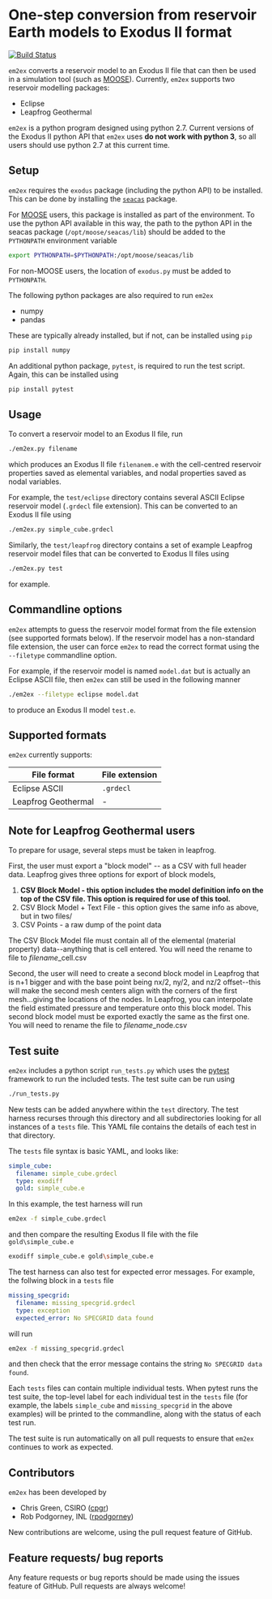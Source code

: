 # One-step conversion from reservoir Earth models to Exodus II format

[![Build Status](https://travis-ci.com/cpgr/em2ex.svg?branch=master)](https://travis-ci.com/cpgr/em2ex)

`em2ex` converts a reservoir model to an Exodus II file that can then be used in
a simulation tool (such as [MOOSE](http://www.mooseframework.org)). Currently, `em2ex`
supports two reservoir modelling packages:

- Eclipse
- Leapfrog Geothermal

`em2ex` is a python program designed using python 2.7. Current versions of the Exodus II python API that `em2ex` uses **do not work with python 3**, so all users should use python 2.7 at this current time.

## Setup

`em2ex` requires the `exodus` package (including the python API) to be installed. This can be done by installing the [`seacas`](https://github.com/gsjaardema/seacas) package.

For [MOOSE](http://www.mooseframework.org) users, this package is installed as part of
the environment. To use the python API available in this way, the path to the python API in the seacas package (`/opt/moose/seacas/lib`) should be added to the `PYTHONPATH` environment variable
```bash
export PYTHONPATH=$PYTHONPATH:/opt/moose/seacas/lib
```

For non-MOOSE users, the location of `exodus.py` must be added to `PYTHONPATH`.

The following python packages are also required to run `em2ex`

- numpy
- pandas

These are typically already installed, but if not, can be installed using `pip`
```bash
pip install numpy
```

An additional python package, `pytest`, is required to run the test script. Again, this can be installed using
```bash
pip install pytest
```

## Usage

To convert a reservoir model to an Exodus II file, run

```bash
./em2ex.py filename
```

which produces an Exodus II file `filenanem.e` with the cell-centred reservoir properties saved
as elemental variables, and nodal properties saved as nodal variables.

For example, the `test/eclipse` directory contains several ASCII Eclipse reservoir model (`.grdecl` file extension). This can be converted to an Exodus II file using
```bash
./em2ex.py simple_cube.grdecl
```

Similarly, the `test/leapfrog` directory contains a set of example Leapfrog reservoir model files that can be converted to Exodus II files using
```bash
./em2ex.py test
```
for example.

## Commandline options

`em2ex` attempts to guess the reservoir model format from the file extension (see supported formats below). If the reservoir model has a non-standard file extension, the user can force
`em2ex` to read the correct format using the `--filetype` commandline option.

For example, if the reservoir model is named `model.dat` but is actually an Eclipse ASCII
file, then `em2ex` can still be used in the following manner
```bash
./em2ex --filetype eclipse model.dat
```

to produce an Exodus II model `test.e`.

## Supported formats

`em2ex` currently supports:

| File format | File extension |
| ----------- | -------------- |
| Eclipse ASCII | `.grdecl`      |
| Leapfrog Geothermal | - |

## Note for Leapfrog Geothermal users

To prepare for usage, several steps must be taken in leapfrog.

First, the user must export a "block model" -- as a CSV with full header data.  Leapfrog gives three options for export of block models,

  1. **CSV Block Model - this option includes the model definition info on the top of the CSV file.  This option is required for use of this tool.**
  2. CSV Block Model + Text File - this option gives the same info as above, but in two files/
  3. CSV Points - a raw dump of the point data

The CSV Block Model file must contain all of the elemental (material property) data--anything that is cell entered.  You will need the rename to file to *filename*_cell.csv

Second, the user will need to create a second block model in Leapfrog that is n+1 bigger and with the base point being nx/2, ny/2, and nz/2 offset--this will make the second mesh centers align with the corners of the first mesh...giving the locations of the nodes.  In Leapfrog, you can interpolate the field estimated pressure and temperature onto this block model.  This second block model must be exported exactly the same as the first one.  You will need to rename the file to *filename*_node.csv

## Test suite

`em2ex` includes a python script `run_tests.py` which uses the [pytest](https://pytest.org) framework to run the included tests. The test suite can be run using
```bash
./run_tests.py
```

New tests can be added anywhere within the `test` directory. The test harness recurses through this directory and all subdirectories looking for all instances of a `tests` file. This YAML file contains the details of each test in that directory.

The `tests` file syntax is basic YAML, and looks like:
```yml
simple_cube:
  filename: simple_cube.grdecl
  type: exodiff
  gold: simple_cube.e
```
In this example, the test harness will run
```bash
em2ex -f simple_cube.grdecl
```
and then compare the resulting Exodus II file with the file `gold\simple_cube.e`
```bash
exodiff simple_cube.e gold\simple_cube.e
```

The test harness can also test for expected error messages. For example, the follwing block in a `tests` file
```yml
missing_specgrid:
  filename: missing_specgrid.grdecl
  type: exception
  expected_error: No SPECGRID data found
```
will run
```bash
em2ex -f missing_specgrid.grdecl
```
and then check that the error message contains the string `No SPECGRID data found`.

Each `tests` files can contain multiple individual tests. When pytest runs the test suite, the top-level label for each individual test in the `tests` file (for example, the labels `simple_cube` and `missing_specgrid` in the above examples) will be printed to the commandline, along with the status of each test run. 

The test suite is run automatically on all pull requests to ensure that `em2ex` continues to work as expected.

## Contributors

`em2ex` has been developed by
- Chris Green, CSIRO ([cpgr](https://github.com/cpgr))
- Rob Podgorney, INL ([rpodgorney](https://github.com/rpodgorney))

New contributions are welcome, using the pull request feature of GitHub.

## Feature requests/ bug reports

Any feature requests or bug reports should be made using the issues feature of GitHub. Pull requests are always welcome!
